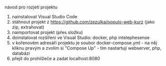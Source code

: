 návod pro rozjetí projektu
1. nainstalovat Visual Studio Code
2. stáhnout projekt z https://github.com/zezulka/populo-web-kurz (jako zip, extrahovat)
3. naimportovat projekt (přes složku)
4. doinstalovat rozšíření ve Visual Studio: docker, php intelephesense
5. v kořenovém adresáři projektu je soubor docker-compose.yml - na něj kliknu pravým a zvolím si "Compose Up" - tím nastartuji webserver, php, databázi
6. přejít do prohlížeče a zadat localhost:8080